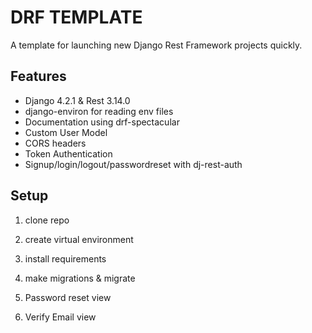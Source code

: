 # DRF TEMPLATE

A template for launching new Django Rest Framework projects quickly.

## Features

- Django 4.2.1 & Rest 3.14.0
- django-environ for reading env files
- Documentation using drf-spectacular
- Custom User Model
- CORS headers
- Token Authentication
- Signup/login/logout/passwordreset with dj-rest-auth

## Setup

1. clone repo

2. create virtual environment

3. install requirements

4. make migrations & migrate

5. Password reset view

6. Verify Email view